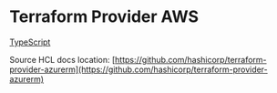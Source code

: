 # Terraform Provider AWS

[TypeScript](typescript/index.markdown)


Source HCL docs location: [https://github.com/hashicorp/terraform-provider-azurerm](https://github.com/hashicorp/terraform-provider-azurerm)
